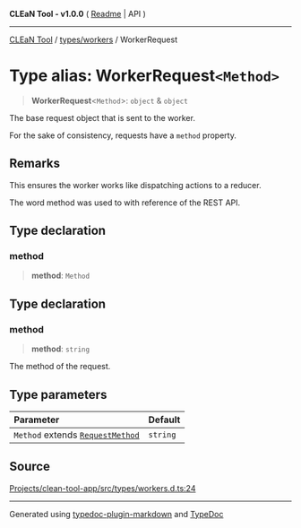 **CLEaN Tool - v1.0.0** ( [Readme](../../../README.md) \| API )

***

[CLEaN Tool](../../../modules.md) / [types/workers](../README.md) / WorkerRequest

# Type alias: WorkerRequest`<Method>`

> **WorkerRequest**\<`Method`\>: `object` & `object`

The base request object that is sent to the worker.

For the sake of consistency, requests have a `method` property.

## Remarks

This ensures the worker works like dispatching actions to a reducer.

The word method was used to with reference of the REST API.

## Type declaration

### method

> **method**: `Method`

## Type declaration

### method

> **method**: `string`

The method of the request.

## Type parameters

| Parameter | Default |
| :------ | :------ |
| `Method` extends [`RequestMethod`](RequestMethod.md) | `string` |

## Source

[Projects/clean-tool-app/src/types/workers.d.ts:24](https://github.com/yuckyh/clean-tool-app/)

***

Generated using [typedoc-plugin-markdown](https://www.npmjs.com/package/typedoc-plugin-markdown) and [TypeDoc](https://typedoc.org/)
